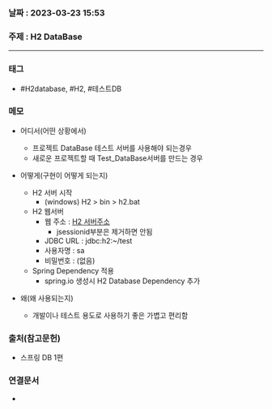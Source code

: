 ### 날짜 : 2023-03-23 15:53
### 주제 : H2 DataBase
---
### 태그
* #H2database, #H2, #테스트DB

### 메모
* 어디서(어떤 상황에서)
	* 프로젝트 DataBase 테스트 서버를 사용해야 되는경우 
	* 새로운 프로젝트할 때 Test_DataBase서버를 만드는 경우
	
* 어떻게(구현이 어떻게 되는지)
	* H2 서버 시작
		* (windows) H2 > bin > h2.bat
	* H2 웹서버 
		* 웹 주소    :  [H2 서버주소](http://localhost:8082/login.jsp?jsessionid=ace10efd7984edb62ee32184dab1e930)
			* jsessionid부분은 제거하면 안됨
		* JDBC URL : jdbc:h2:~/test
		* 사용자명  : sa
		* 비밀번호  : (없음)
	* Spring Dependency 적용
		* spring.io 생성시 H2 Database Dependency 추가

* 왜(왜 사용되는지)
	* 개발이나 테스트 용도로 사용하기 좋은 가볍고 편리함

### 출처(참고문헌)
-  스프링 DB 1편

### 연결문서
- 